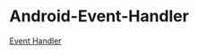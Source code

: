# Android-Event-Handler
[Event Handler](https://appetize.io/app/xhzg74n7pjywmy5yeyjqfjpc9w?device=nexus5&scale=75&orientation=portrait&osVersion=6.0)
